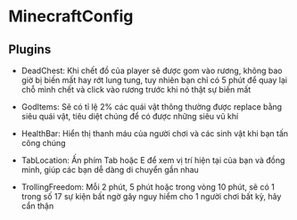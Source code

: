 # MinecraftConfig
## Plugins

- DeadChest: Khi chết đồ của player sẽ được gom vào rương, không bao giờ bị biến mất hay rớt lung tung, tuy nhiên bạn chỉ có 5 phút để quay lại chỗ mình chết và click vào rương trước khi nó thật sự biến mất

- GodItems: Sẽ có tỉ lệ 2% các quái vật thông thường được replace bằng siêu quái vật, tiêu diệt chúng để có được những siêu vũ khí

- HealthBar: Hiển thị thanh máu của người chơi và các sinh vật khi bạn tấn công chúng

- TabLocation: Ấn phím Tab hoặc E để xem vị trí hiện tại của bạn và đồng minh, giúp các bạn dễ dàng di chuyển gần nhau

- TrollingFreedom: Mỗi 2 phút, 5 phút hoặc trong vòng 10 phút, sẽ có 1 trong số 17 sự kiện bất ngờ gây nguy hiểm cho 1 người chơi bất kỳ, hãy cẩn thận
